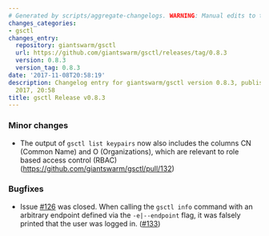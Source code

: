 ```yaml
---
# Generated by scripts/aggregate-changelogs. WARNING: Manual edits to this files will be overwritten.
changes_categories:
- gsctl
changes_entry:
  repository: giantswarm/gsctl
  url: https://github.com/giantswarm/gsctl/releases/tag/0.8.3
  version: 0.8.3
  version_tag: 0.8.3
date: '2017-11-08T20:58:19'
description: Changelog entry for giantswarm/gsctl version 0.8.3, published on 08 November
  2017, 20:58
title: gsctl Release v0.8.3
---
```


### Minor changes

- The output of `gsctl list keypairs` now also includes the columns CN (Common Name) and O (Organizations), which are relevant to role based access control (RBAC) (https://github.com/giantswarm/gsctl/pull/132)

### Bugfixes

- Issue [#126](https://github.com/giantswarm/gsctl/pull/126) was closed. When calling the `gsctl info` command with an arbitrary endpoint defined via the `-e|--endpoint` flag, it was falsely printed that the user was logged in. ([#133](https://github.com/giantswarm/gsctl/pull/133))
